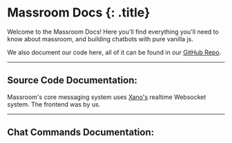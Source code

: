 # Massroom Docs {: .title}

Welcome to the Massroom Docs! Here you'll find everything you'll need to know about massroom, and building chatbots with pure vanilla js.

We also document our code here, all of it can be found in our [GitHub Repo](https://github.com/Massroom/massroom.github.io/).

---

## Source Code Documentation:

Massroom's core messaging system uses [Xano's](https://xano.com) realtime Websocket system. The frontend was by us.

---

## Chat Commands Documentation:

```javascript


```

